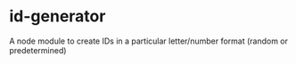 # id-generator
A node module to create IDs in a particular letter/number format (random or predetermined)
